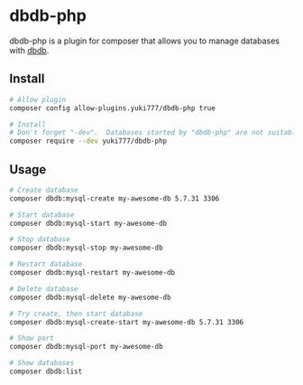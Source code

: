 # dbdb-php

dbdb-php is a plugin for composer that allows you to manage databases with [dbdb](https://github.com/yuki777/dbdb).

## Install

```bash
# Allow plugin
composer config allow-plugins.yuki777/dbdb-php true

# Install
# Don't forget "-dev".  Databases started by "dbdb-php" are not suitable for production environments.
composer require --dev yuki777/dbdb-php
```

## Usage

```bash
# Create database
composer dbdb:mysql-create my-awesome-db 5.7.31 3306

# Start database
composer dbdb:mysql-start my-awesome-db

# Stop database
composer dbdb:mysql-stop my-awesome-db

# Restart database
composer dbdb:mysql-restart my-awesome-db

# Delete database
composer dbdb:mysql-delete my-awesome-db

# Try create, then start database
composer dbdb:mysql-create-start my-awesome-db 5.7.31 3306

# Show port
composer dbdb:mysql-port my-awesome-db

# Show databases
composer dbdb:list
```
